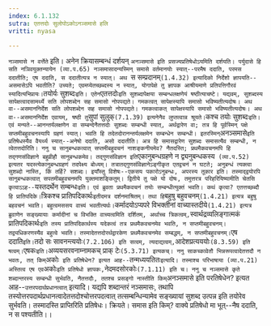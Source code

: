 ```yaml
---
index: 6.1.132
sutra: एतत्तदोः सुलोपोऽकोऽनञ्समासे हलि
vritti: nyasa

---
```

`नञ्समासे न वर्त्तेते` इति। अनेन क्रियासम्बन्धं दर्शयन् `अनञ्समासे इति प्रसज्यप्रतिषेधोऽयमिति दर्शयति। पर्युदासे हि सति नञिवयुक्तन्यायेन (व्या.प.65) नञ्समासादन्यस्मिन् समासे वर्तमानयोः स्यात्--परमैष ददाति, परमस ददातीति; एष ददाति, स ददातीत्यत्र न स्यात्। अथ `स सम्प्रदानम्` (1.4.32) इत्यादिको निर्देशो ज्ञापयति--असमासेऽपि भवतीति? उच्यते; एवमप्येतच्छब्दस्य न स्यात्, योगापेक्षे तु ज्ञापक आश्रीयमाणे प्रतिपत्तिगौरवं स्यादित्यभिप्रायः। `तयोर्यः सुशब्दः` इति। एतेन `एतत्तदोः` इति सुशब्दापेक्षया सम्बन्धलक्षणेयं षष्ठीत्याचष्टे। यद्यवम्, सुशब्दस्य सापेक्षत्वादसामर्थ्ये सति लोपशब्देन सह समासो नोपपद्यते। गमकत्वत् सापेक्षस्यापि समासो भविष्यतीत्यदोषः। अथ वा--असमाननिर्देश सति लोपशब्देन सह समासो नोपपद्यते। गमकत्वाकत् सापेक्षस्यापि समासो भविष्यतीत्यदोषः। अथ वा--असमाननिर्देश एवायम्, षष्ठी तु `सुपां सुलुक्` (7.1.39) इत्यनेनैव लुप्तत्वान्न श्रूयते। `कश्च तयोः सुशब्दः` इति। एवं मन्यते--आनन्तर्यलक्षणेन वा सम्बन्देनैतत्तदोः सुशब्दः सम्बन्धी स्यात्, अर्थद्वारेण वा; तत्र हि पूर्वस्मिन् पक्षे सप्तमीबहुवचनस्यापि ग्रहणं स्यात्। भवति हि तदेतदोरानन्तर्यलक्षमेन सम्बन्धेन सम्बन्धी। इतरस्मिन् `अनञ्समासे` इति प्रतिषेधस्यैव वैयर्थ्य स्यात्--अनेषो ददाति, असो ददातीति। अत्र हि समासद्वारेण सुशब्दः समासत्यैव सम्बन्धी, न त्वेतत्तदोरिति। ननु च सानुबन्धकत्वात् सप्तमीबहुवचनं नाशङ्कनीयमेव? नैतदस्ति; प्रथमैकवचनमपि हि तद्गणसंविज्ञाने बहुव्रीहौ सानुबन्धकमेव। तद्गुणसंविज्ञान इति `एकानुबन्धग्रहणे न द्व्यनुबन्धकस्य` (व्या.प.52) इत्यतर यदस्त्येकानुबन्धग्रहणं तदपेक्ष्य बोध्यम्। तत्रातद्गुणसंविज्ञानेऽङ्गीकृत एतद्वचनं न घटते; अनुबन्धं त्यक्त्वा सुशब्दो नास्ति, किं तर्हि? सशब्दः। इयाँस्तु विशेषः--एकसय पकारोऽनुबन्धः, अपरस्य तूकार इति। तस्माद्द्वयोरपि सानुबन्धकत्वात् सपतमीबहुवचनमपि युक्तमाशङ्कितुम्। द्वितीये तु पक्षे यो दोषः, तमुत्तरत्र परिहरियिष्यामीति चेतसि कृत्वाऽऽह--`यस्तदर्थेन सम्बन्धः` इति। एवं ब्रुवता प्रथमैकवचनं तयोः सम्बन्धीत्युक्तं भवति। कथं कृत्वा? एतत्तच्छब्दौ हि प्रातिपदिके। `त्रिकश्च प्रातिपदिकार्थः` इतीदमत्र दर्शनमाश्रितम्। तथा हि `बहुषु बहुवचनम्` (1.4.21) इत्यत्र बहुषु बहवचनं भवति। बहुत्वमससय वाच्यं भवतीत्यर्थः। `कर्मादयोऽप्यपरे विभक्तीनां वाच्यास्तदीये` (1.4.21) इत्यत्र ब्रुवाणेन सङ्ख्यायाः कर्मादीनां च विभक्ति वाच्यत्वमिति दर्शितम्, अर्थाच्च त्रिकत्वम्, `स्वार्थद्रव्यलिङ्गात्मकं प्रातिपदिकार्थः` इति तस्य प्रातिपदिकार्थस्य यदेकत्वं तत्र प्रथमैकवचनमेव भवति, न सप्तमीबहुवचनम्। तद्व्यधिकरणस्यैव बहुत्वे भवति। तस्मादेतत्तदोरर्थद्वारकेण प्रथमैकवचनमेव सम्बद्धम्, न सप्तमीबहुवचनम्।
`एष ददाति` इति। `तदो सः सावनन्त्ययोः` (7.2.106) इति सत्वम्, त्यदाद्यत्वम्, `आदेशप्रत्यययोः` (8.3.59) इति षत्वम्।
`एषकः` इति। `अव्ययसरवनाम्नामकच् प्राक् टेः` (5.3.71) इत्यकच्। ननु साकच्कावेतौ भिन्नरूपत्वादेतत्तदौ न भवतः, तत् किम् `अकोः` इति प्रतिषेधेन? इत्यत आह--`तन्मध्ययतितः` इत्यादि। तस्माश्च परिभाषाया (व्या.प.21) अस्तित्व एष एव `अकोः` इति प्रतिषेधो ज्ञापकः, `नेदमदसोरकोः` (7.1.11) इति च।
ननु च नञ्समासे कृते शब्दान्तरस्य सम्बन्धी सुर्भवति, नैतत्तदौः, ततश्च प्रसङ्गो नास्तीति किम् `अनञ्समासे इति परतिषेधेन? इत्यत आह--`उत्तरपदार्थप्रधानत्वात्` इत्यादि। यद्यपि शब्दान्तरं नञ्समासः, तथापि तस्योत्तरपदार्थप्रधानत्वादेतत्तदोश्चोत्तरपदत्वात् तत्सम्बन्धिन्यामेव सङ्ख्यायां सुशब्द उत्पन्न इति तयोरेव सुर्भवति। तस्मादस्ति प्राप्तिरिति प्रतिषेधः। क्रियते। समास इति किम्? वाक्ये प्रतिषेधो मा भूत्--नैष ददाति, न स पश्यतीति।।